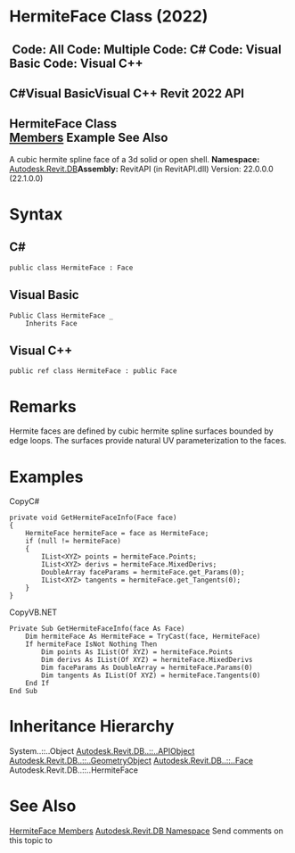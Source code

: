 # HermiteFace Class (2022)

﻿
 Code: All Code: Multiple Code: C# Code: Visual Basic Code: Visual C++   
---  
C#Visual BasicVisual C++
Revit 2022 API  
---  
HermiteFace Class  
[Members](4542a8cd-be81-9bf3-3892-aba1e0aa0106.md "HermiteFace Members") Example See Also  
---  
A cubic hermite spline face of a 3d solid or open shell.
**Namespace:** [Autodesk.Revit.DB](87546ba7-461b-c646-cbb1-2cb8f5bff8b2.md "Autodesk.Revit.DB Namespace")**Assembly:** RevitAPI (in RevitAPI.dll) Version: 22.0.0.0 (22.1.0.0)
# Syntax
C#  
---  
```text
public class HermiteFace : Face
```
  
Visual Basic  
---  
```text
Public Class HermiteFace _
	Inherits Face
```
  
Visual C++  
---  
```text
public ref class HermiteFace : public Face
```
  
# Remarks
Hermite faces are defined by cubic hermite spline surfaces bounded by edge loops. The surfaces provide natural UV parameterization to the faces.
# Examples
CopyC#
```text
private void GetHermiteFaceInfo(Face face)
{
    HermiteFace hermiteFace = face as HermiteFace;
    if (null != hermiteFace)
    {
        IList<XYZ> points = hermiteFace.Points;
        IList<XYZ> derivs = hermiteFace.MixedDerivs;
        DoubleArray faceParams = hermiteFace.get_Params(0);
        IList<XYZ> tangents = hermiteFace.get_Tangents(0);
    }
}
```

CopyVB.NET
```text
Private Sub GetHermiteFaceInfo(face As Face)
    Dim hermiteFace As HermiteFace = TryCast(face, HermiteFace)
    If hermiteFace IsNot Nothing Then
        Dim points As IList(Of XYZ) = hermiteFace.Points
        Dim derivs As IList(Of XYZ) = hermiteFace.MixedDerivs
        Dim faceParams As DoubleArray = hermiteFace.Params(0)
        Dim tangents As IList(Of XYZ) = hermiteFace.Tangents(0)
    End If
End Sub
```

# Inheritance Hierarchy
System..::..Object [Autodesk.Revit.DB..::..APIObject](beb86ef5-39ad-3f0d-0cd9-0c929387a2bb.md "APIObject Class") [Autodesk.Revit.DB..::..GeometryObject](e0f15010-0e19-6216-e2f0-ab7978145daa.md "GeometryObject Class") [Autodesk.Revit.DB..::..Face](e32b3b1f-66fc-57cb-6e1c-aa81d1bf3e63.md "Face Class") Autodesk.Revit.DB..::..HermiteFace
# See Also
[HermiteFace Members](4542a8cd-be81-9bf3-3892-aba1e0aa0106.md "HermiteFace Members")
[Autodesk.Revit.DB Namespace](87546ba7-461b-c646-cbb1-2cb8f5bff8b2.md "Autodesk.Revit.DB Namespace")
Send comments on this topic to 